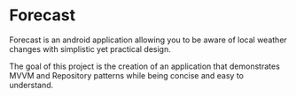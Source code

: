 # Forecast
Forecast is an android application allowing you to be aware of local weather changes with simplistic yet practical design. 

The goal of this project is the creation of an application that demonstrates MVVM and Repository patterns while being concise and easy to understand.